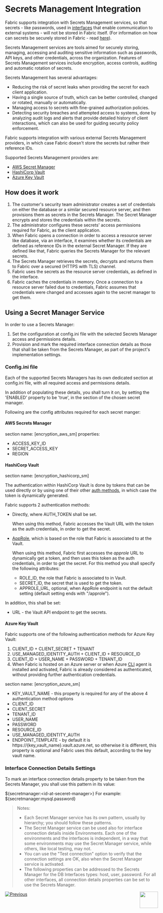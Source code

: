 # **Secrets Management Integration** 

Fabric supports integration with Secrets Management services, so that secrets - like passwords, used in [interfaces]("/articles/05_DB_interfaces/01_interfaces_overview.md") that enable communication to external systems - will not be stored in Fabric itself. (For information on how can secrets be securely stored in Fabric - read [here](/articles/26_fabric_security/04_fabric_interfaces_security.md)).

Secrets Management services are tools aimed for securely storing, managing, accessing and auditing sensitive information such as passwords, API keys, and other credentials, across the organization. Features of Secrets Management services include encryption, access controls, auditing and automatic rotation of secrets.

Secrets Management has several advantages: 

- Reducing the risk of secret leaks when providing the secret for each client application.
- Having a single source of truth, which can be better controlled, changed or rotated, manually or automatically.
- Managing access to secrets with fine-grained authorization policies.
- Detecting security breaches and attempted access to systems, done by analyzing audit logs and alerts that provide detailed history of client interactions, which can also be used for guiding security policy enforcement.

Fabric supports integration with various external Secrets Management providers, in which case Fabric doesn't store the secrets but rather their reference IDs. 

Supported Secrets Management providers are: 

- [AWS Secret Manager](https://aws.amazon.com/secrets-manager/)
- [HashiCorp Vault](https://www.hashicorp.com/products/vault/secrets-management)
- [Azure Key Vault](https://azure.microsoft.com/en-us/products/key-vault/)



## How does it work

1. The customer's security team administrator creates a set of credentials on either the database or a similar secured resource server, and then provisions them as secrets in the Secrets Manager. The Secret Manager encrypts and stores the credentials within the secrets.
2. The administrator configures these secrets' access permissions required for Fabric, as the client application.
3. When Fabric opens a connection in order to access a resource server like database, via an interface, it examines whether its credentials are defined as reference IDs in the external Secret Manager. If they are defined like that, Fabric queries the Secrets Manager for the relevant secrets. 
4. The Secrets Manager retrieves the secrets, decrypts and returns them to Fabric over a secured (HTTPS with TLS) channel.
5. Fabric uses the secrets as the resource server credentials, as defined in the interface.
6. Fabric caches the credentials in memory. Once a connection to a resource server failed due to credentials, Fabric assumes that credentials were changed and accesses again to the secret manager to get them.



## Using a Secret Manager Service

In order to use a Secrets Manager:

1. Set the configuration at config.ini file with the selected Secrets Manager access and permissions details.
2. Provision and mark the required interface connection details as those that shall be taken from the Secrets Manager, as part of the project's implementation settings.

### Config.ini file

Each of the supported Secrets Managers has its own dedicated section at config.ini file, with all required access and permissions details.

In addition of populating these details, you shall turn it on, by setting the 'ENABLED' property to be 'true', in the section of the chosen secret manager.

Following are the config attributes required for each secret manger:

#### AWS Secrets Manager

section name: [encryption_aws_sm]
properties:

* ACCESS_KEY_ID
* SECRET_ACCESS_KEY
* REGION



#### HashiCorp Vault

section name: [encryption_hashicorp_sm]

The authentication within HashiCorp Vault is done by tokens that can be used directly or by using one of their other [auth methods](https://developer.hashicorp.com/vault/docs/concepts/auth), in which case the token is dynamically generated.

Fabric supports 2 authentication methods:

* Directly, where AUTH_TOKEN shall be set.

  When using this method, Fabric accesses the Vault URL with the token as the auth credentials, in order to get the secret.

* [AppRole](https://developer.hashicorp.com/vault/docs/auth/approle), which is based on the role that Fabric is associated to at the Vault.

  When using this method, Fabric first accesses the *approle* URL to dynamically get a token, and then uses this token as the auth credentials, in order to get the secret. For this method you shall specify the following attributes:

  * ROLE_ID, the role that Fabric is associated to in Vault.
  * SECRET_ID, the secret that is used to get the token.
  * APPROLE_URL, optional, when AppRole endpoint is not the default setting (default setting ends with "/approle").

  

In addition, this shall be set:

* URL - the Vault API endpoint to get the secrets.



#### Azure Key Vault

Fabric supports one of the following authentication methods for Azure Key Vault:

 1. CLIENT_ID + CLIENT_SECRET + TENANT
 2. USE_MANAGED_IDENTITY_AUTH + CLIENT_ID + RESOURCE_ID 
 3. CLIENT_ID + USER_NAME + PASSWORD + TENANT_ID
 4. When Fabric is hosted on an Azure server or when Azure [CLI](https://learn.microsoft.com/en-us/cli/azure/) agent is installed and activated, Fabric is already considered as authenticated, without providing further authentication credentials.

section name: [encryption_azure_sm]

- KEY_VAULT_NAME - this property is required for any of the above 4 authentication method options
- CLIENT_ID
- CLIENT_SECRET
- TENANT_ID
- USER_NAME
- PASSWORD
- RESOURCE_ID
- USE_MANAGED_IDENTITY_AUTH
- ENDPOINT_TEMPLATE - by default it is https://{key_vault_name}.vault.azure.net, so otherwise it is different, this property is optional and Fabric uses this default, according to the key vault name.



### Interface Connection Details Settings

To mark an interface connection details property to be taken from the Secrets Manager, you shall use this pattern in its value:

${secretmanager:\<id-at-seceret-manager\>}
For example: ${secretmanager:mysql.password}

> Notes: 
>
> * Each Secret Manager service has its own pattern, usually by hierarchy; you should follow these patterns. 
> * The Secret Manager service can be used also for interface connection details inside Environments. Each one of the environments and the interfaces is independent, in a way that some environments may use the Secret Manager service, while others, like local testing, may not. 
> * You can use the "Test connection" option to verify that the connection settings are OK, also when the Secret Manager service is activated.
> * The following properties can be addressed to the Secrets Manager for the DB Interfaces types: host, user, password. For all other interfaces, all connection details properties can be set to use the Secrets Manager.  





[![Previous](/articles/images/Previous.png)](/articles/26_fabric_security/04_fabric_interfaces_security.md)[<img align="right" width="60" height="54" src="/articles/images/Next.png">](/articles/26_fabric_security/05_fabric_webservices_security.md)
